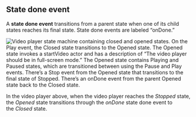 ## State done event

A **state done event** transitions from a parent state when one of its child states reaches its final state. State done events are labeled “onDone.”

![Video player state machine containing closed and opened states. On the Play event, the Closed state transitions to the Opened state. The Opened state invokes a startVideo actor and has a description of “The video player should be in full-screen mode.” The Opened state contains Playing and Paused states, which are transitioned between using the Pause and Play events. There’s a Stop event from the Opened state that transitions to the final state of Stopped. There’s an onDone event from the parent Opened state back to the Closed state.](video-playing-highlighting-ondone-2022-10-07.png)

In the video player above, when the video player reaches the *Stopped* state, the *Opened* state transitions through the *onDone* state done event to the *Closed* state.
